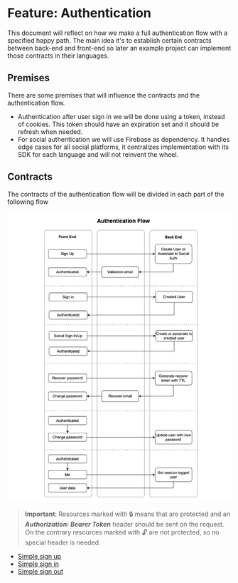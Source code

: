# Feature: Authentication

This document will reflect on how we make a full authentication flow 
with a specified happy path. The main idea it's to establish certain
contracts between back-end and front-end so later an example project
can implement those contracts in their languages.

## Premises

There are some premises that will influence the contracts and the
authentication flow.

- Authentication after user sign in we will be done using a token, instead of cookies.
This token should have an expiration set and it should be refresh when needed.
- For social authentication we will use Firebase as dependency. It handles edge
cases for all social platforms, it centralizes implementation with its SDK for
each language and will not reinvent the wheel.

## Contracts

The contracts of the authentication flow will be divided in each part of the
following flow

![authentication_flow.jpg](authentication_flow.jpg)

>**Important**: Resources marked with 🔒 means that are protected and 
> an **_Authorization: Bearer Token_** header should be sent on the request.
> On the contrary resources marked with 🔓 are not protected, so no special
> header is needed.

- [Simple sign up](contracts/simple_sign_up.md)
- [Simple sign in](contracts/simple_sign_in.md)
- [Simple sign out](contracts/simple_sign_out.md)